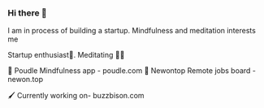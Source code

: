 ### Hi there 👋


I am in process of building a startup. Mindfulness and meditation interests me

Startup enthusiast🦄. Meditating 🧘🏻

🚀 Poudle Mindfulness app - poudle.com
🚀 Newontop Remote jobs board - newon.top

🖌️ Currently working on- buzzbison.com
